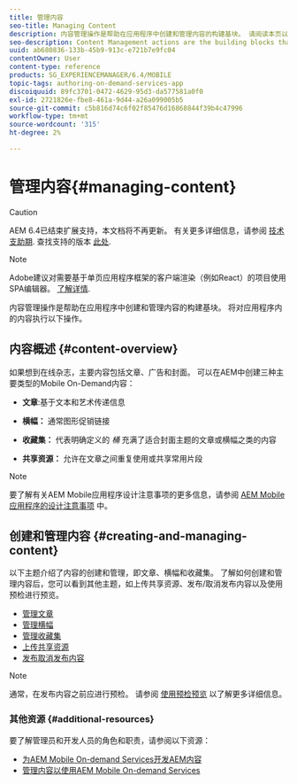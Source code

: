 ```yaml
---
title: 管理内容
seo-title: Managing Content
description: 内容管理操作是帮助在应用程序中创建和管理内容的构建基块。 请阅读本页以了解更多信息。
seo-description: Content Management actions are the building blocks that help to create and manage content within an application. Follow this page to learn more.
uuid: ab680836-133b-45b9-913c-e721b7e9fc04
contentOwner: User
content-type: reference
products: SG_EXPERIENCEMANAGER/6.4/MOBILE
topic-tags: authoring-on-demand-services-app
discoiquuid: 89fc3701-0472-4629-95d3-da577581a0f0
exl-id: 2721826e-fbe8-461a-9d44-a26a099005b5
source-git-commit: c5b816d74c6f02f85476d16868844f39b4c47996
workflow-type: tm+mt
source-wordcount: '315'
ht-degree: 2%

---
```


# 管理内容{#managing-content}

>[!CAUTION]
>
>AEM 6.4已结束扩展支持，本文档将不再更新。 有关更多详细信息，请参阅 [技术支助期](https://helpx.adobe.com/cn/support/programs/eol-matrix.html). 查找支持的版本 [此处](https://experienceleague.adobe.com/docs/).

>[!NOTE]
>
>Adobe建议对需要基于单页应用程序框架的客户端渲染（例如React）的项目使用SPA编辑器。 [了解详情](/help/sites-developing/spa-overview.md).

内容管理操作是帮助在应用程序中创建和管理内容的构建基块。 将对应用程序内的内容执行以下操作。

## 内容概述 {#content-overview}

如果想到在线杂志，主要内容包括文章、广告和封面。 可以在AEM中创建三种主要类型的Mobile On-Demand内容：

* **文章**:基于文本和艺术传递信息
* **横幅：** 通常图形促销链接
* **收藏集：** 代表明确定义的 *桶* 充满了适合封面主题的文章或横幅之类的内容

* **共享资源：** 允许在文章之间重复使用或共享常用片段

>[!NOTE]
>
>要了解有关AEM Mobile应用程序设计注意事项的更多信息，请参阅 [AEM Mobile应用程序的设计注意事项](https://helpx.adobe.com/digital-publishing-solution/help/design-app.html) 中。

## 创建和管理内容 {#creating-and-managing-content}

以下主题介绍了内容的创建和管理，即文章、横幅和收藏集。 了解如何创建和管理内容后，您可以看到其他主题，如上传共享资源、发布/取消发布内容以及使用预检进行预览。

* [管理文章](/help/mobile/mobile-on-demand-managing-articles.md)
* [管理横幅](/help/mobile/mobile-on-demand-managing-banners.md)
* [管理收藏集](/help/mobile/mobile-on-demand-managing-collections.md)
* [上传共享资源](/help/mobile/mobile-on-demand-shared-resources.md)
* [发布取消发布内容](/help/mobile/mobile-on-demand-publishing-unpublishing.md)

>[!NOTE]
>
>通常，在发布内容之前应进行预检。 请参阅 [使用预检预览](/help/mobile/aem-mobile-manage-ondemand-services.md) 以了解更多详细信息。

### 其他资源 {#additional-resources}

要了解管理员和开发人员的角色和职责，请参阅以下资源：

* [为AEM Mobile On-demand Services开发AEM内容](/help/mobile/aem-mobile-on-demand.md)
* [管理内容以使用AEM Mobile On-demand Services](/help/mobile/aem-mobile.md)
